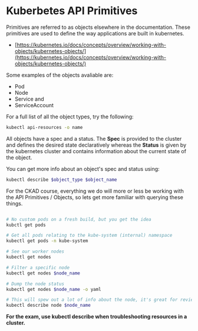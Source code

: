 # Kuberbetes API Primitives
Primitives are referred to as objects elsewhere in the documentation. These primitives are used to define the way applications are built in kubernetes.

- [https://kubernetes.io/docs/concepts/overview/working-with-objects/kubernetes-objects/](https://kubernetes.io/docs/concepts/overview/working-with-objects/kubernetes-objects/)

Some examples of the objects avaliable are:

- Pod
- Node
- Service and
- ServiceAccount

For a full list of all the object types, try the following:

```bash
kubectl api-resources -o name
```

All objects have a spec and a status. The **Spec** is provided to the cluster and defines the desired state declaratively whereas the **Status** is given by the kubernetes cluster and contains information about the current state of the object.

You can get more info about an object's spec and status using:

```bash
kubectl describe $object_type $object_name
```

For the CKAD course, everything we do will more or less be working with the API Primitives / Objects, so lets get more familiar with querying these things.

```bash

# No custom pods on a fresh build, but you get the idea
kubctl get pods

# Get all pods relating to the kube-system (internal) namespace
kubectl get pods -n kube-system

# See our worker nodes
kubectl get nodes

# Filter a specific node
kubectl get nodes $node_name

# Dump the node status
kubectl get nodes $node_name -o yaml

# This will spew out a lot of info about the node, it's great for reviewing the status of a node. It's a more user friendly view of the node status given in yaml above. Use this for troubleshooting.
kubectl describe node $node_name
```

**For the exam, use kubectl describe when troubleshooting resources in a cluster.**